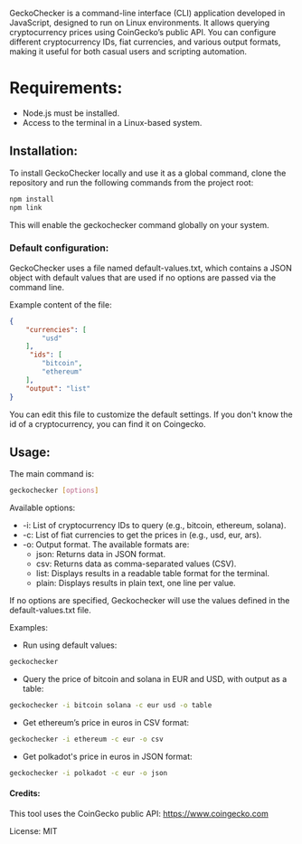 GeckoChecker is a command-line interface (CLI) application developed in JavaScript, designed to run on Linux environments. It allows querying cryptocurrency prices using CoinGecko’s public API. You can configure different cryptocurrency IDs, fiat currencies, and various output formats, making it useful for both casual users and scripting automation.

# Requirements:

* Node.js must be installed.
* Access to the terminal in a Linux-based system.

## Installation:

To install GeckoChecker locally and use it as a global command, clone the repository and run the following commands from the project root:

```bash
npm install
npm link
```

This will enable the geckochecker command globally on your system.

### Default configuration:

GeckoChecker uses a file named default-values.txt, which contains a JSON object with default values that are used if no options are passed via the command line.

Example content of the file:
```json
{ 
    "currencies": [
        "usd"
    ], 
     "ids": [ 
        "bitcoin",
        "ethereum" 
    ], 
    "output": "list"
}
```
You can edit this file to customize the default settings. If you don't know the id of a cryptocurrency, you can find it on Coingecko.

## Usage:

The main command is:
```bash
geckochecker [options]
```

Available options:

* -i: List of cryptocurrency IDs to query (e.g., bitcoin, ethereum, solana).
* -c: List of fiat currencies to get the prices in (e.g., usd, eur, ars).
* -o: Output format. The available formats are:
	* json: Returns data in JSON format.
	* csv: Returns data as comma-separated values (CSV).
	* list: Displays results in a readable table format for the terminal.
	* plain: Displays results in plain text, one line per value.

If no options are specified, Geckochecker will use the values defined in the default-values.txt file.

Examples:

* Run using default values:
```bash
geckochecker
```

* Query the price of bitcoin and solana in EUR and USD, with output as a table:
```bash
geckochecker -i bitcoin solana -c eur usd -o table
```

* Get ethereum’s price in euros in CSV format:
```bash
geckochecker -i ethereum -c eur -o csv
```

* Get polkadot's price in euros in JSON format:
```bash
geckochecker -i polkadot -c eur -o json
```


#### Credits:
This tool uses the CoinGecko public API: https://www.coingecko.com


License: MIT
